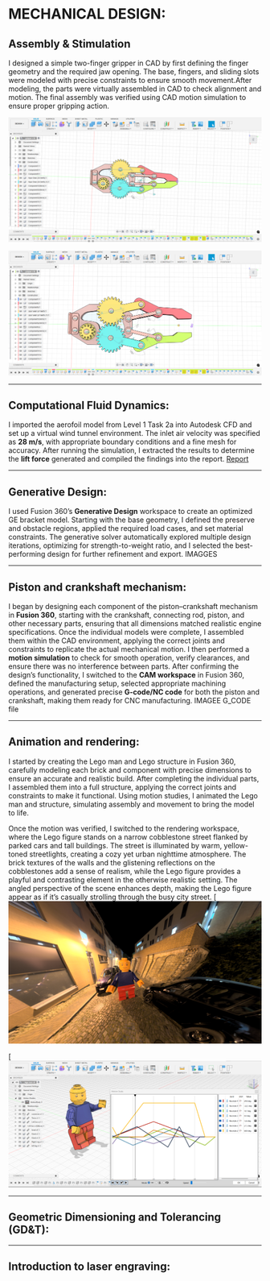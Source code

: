 # MECHANICAL DESIGN:  
## Assembly & Stimulation
I designed a simple two-finger gripper in CAD by first defining the finger geometry and the required jaw opening. The base, fingers, and sliding slots were modeled with precise constraints to ensure smooth movement.After modeling, the parts were virtually assembled in CAD to check alignment and motion. The final assembly was verified using CAD motion simulation to ensure proper gripping action.

![Screenshot 74](https://raw.githubusercontent.com/NiranjanaReddy/Level-3/main/Screenshot%20(74).png)

![Screenshot 75](https://raw.githubusercontent.com/NiranjanaReddy/Level-3/main/Screenshot%20(75).png)

---

## Computational Fluid Dynamics:
I imported the aerofoil model from Level 1 Task 2a into Autodesk CFD and set up a virtual wind tunnel environment. The inlet air velocity was specified as **28 m/s**, with appropriate boundary conditions and a fine mesh for accuracy. After running the simulation, I extracted the results to determine the **lift force** generated and compiled the findings into the report.
[Report](https://docs.google.com/document/d/1VBB4w922ytHomtGFuSAT8n4LHZNlrIBp/edit)

---
## Generative Design: 
I used Fusion 360’s **Generative Design** workspace to create an optimized GE bracket model. Starting with the base geometry, I defined the preserve and obstacle regions, applied the required load cases, and set material constraints. The generative solver automatically explored multiple design iterations, optimizing for strength-to-weight ratio, and I selected the best-performing design for further refinement and export.
IMAGGES

---

## Piston and crankshaft mechanism:
I began by designing each component of the piston–crankshaft mechanism in **Fusion 360**, starting with the crankshaft, connecting rod, piston, and other necessary parts, ensuring that all dimensions matched realistic engine specifications. Once the individual models were complete, I assembled them within the CAD environment, applying the correct joints and constraints to replicate the actual mechanical motion. I then performed a **motion simulation** to check for smooth operation, verify clearances, and ensure there was no interference between parts. After confirming the design’s functionality, I switched to the **CAM workspace** in Fusion 360, defined the manufacturing setup, selected appropriate machining operations, and generated precise **G-code/NC code** for both the piston and crankshaft, making them ready for CNC manufacturing.
IMAGEE
G_CODE file

---

## Animation and rendering:
I started by creating the Lego man and Lego structure in Fusion 360, carefully modeling each brick and component with precise dimensions to ensure an accurate and realistic build. After completing the individual parts, I assembled them into a full structure, applying the correct joints and constraints to make it functional. Using motion studies, I animated the Lego man and structure, simulating assembly and movement to bring the model to life.

Once the motion was verified, I switched to the rendering workspace, where the  Lego figure stands on a narrow cobblestone street flanked by parked cars and tall buildings. The street is illuminated by warm, yellow-toned streetlights, creating a cozy yet urban nighttime atmosphere. The brick textures of the walls and the glistening reflections on the cobblestones add a sense of realism, while the Lego figure provides a playful and contrasting element in the otherwise realistic setting. The angled perspective of the scene enhances depth, making the Lego figure appear as if it’s casually strolling through the busy city street.
[![Lego Man 2.0](https://raw.githubusercontent.com/NiranjanaReddy/Level-3/main/lego%20man%202.0.png)

[![Screenshot 76](https://raw.githubusercontent.com/NiranjanaReddy/Level-3/main/Screenshot%20(76).png)


---

## Geometric Dimensioning and Tolerancing (GD&T):






---

## Introduction to laser engraving:




